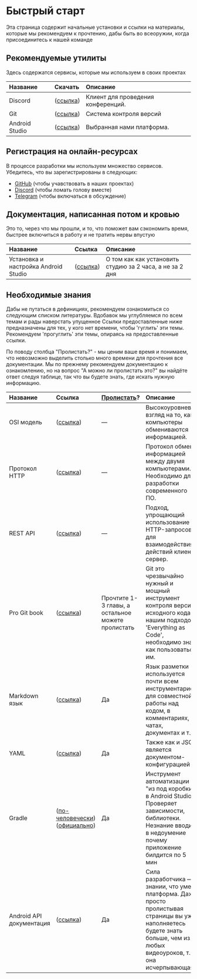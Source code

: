 # Быстрый старт

Эта страница содержит начальные установки и ссылки на материалы, которые мы
рекомендуем к прочтению, дабы быть во всеоружии, когда присоединитесь к нашей
команде

## Рекомендуемые утилиты

Здесь содержатся сервисы, которые мы используем в своих проектах

| Название                                                                                             | Скачать                                                                                                                | Описание                                                                                                                                                                                                                                                                                                                                                             |
|:-----------------------------------------------------------------------------------------------------|:-----------------------------------------------------------------------------------------------------------------------|:---------------------------------------------------------------------------------------------------------------------------------------------------------------------------------------------------------------------------------------------------------------------------------------------------------------------------------------------------------------------|
| Discord                                                                                              | ([ссылка](https://discord.com/))                                                                                       | Клиент для проведения конференций.                                                                                                                                                                                                                                                                                                                                   |
| Git                                                                                                  | ([ссылка](https://git-scm.com/))                                                                                       | Система контроля версий                                                                                                                                                                                                                                      |
| Android Studio                                                                                       | ([ссылка](https://developer.android.com/studio))                                                                       | Выбранная нами платформа.                                                                                                                                                                                                                                                                                                                                            |

## Регистрация на онлайн-ресурсах

В процессе разработки мы используем множество сервисов. Убедитесь, что вы зарегистрированы в следующих:

-   [GitHub](https://github.com) (чтобы учавствовать в наших проектах)
-   [Discord](https://discord.com) (чтобы ломать голову вместе)
-   [Telegram](https://telegram.org) (чтобы включаться в обсуждение)

## Документация, написанная потом и кровью

Это то, через что мы прошли, и то, что поможет вам сэкономить время, быстрее включиться в работу и не тратить нервы впустую

| Название           | Ссылка                                                                                   | Описание                                                                                                                                                    |
|:-------------------|:-----------------------------------------------------------------------------------------------------------|:------------------------------------------------------------------------------------------------------------------------------------------------------------|
| Установка и настройка Android Studio         | ([ссылка](./AndroidStudioSetup.md))                                   | О том как как установить студию за 2 часа, а не за 2 дня                                                                                      |

## Необходимые знания

Дабы не путаться в дефинициях, рекомендуем ознакомиться со следующим списком литературы. Вдобавок мы углубляемся по всем темам и рады наверстать упущенное
Ссылки предоставленные ниже предназначены для тех, у кого нет времени, чтобы 'гуглить' эти темы. 
Рекомендуем 'прогуглить' эти темы, опираясь на предоставленные ссылки.

По поводу столбца "Пролистать?" - мы ценим ваше время и понимаем, что невозможно выделить столько много времени для прочтения все документации.
Мы по прежнему рекомендуем документацию к ознакомлению, но на вопрос "А можно ли пролистать это?" вы найдёте ответ следуя таблице, так что вы будете знать, где искать нужную информацию.

| Название           | Ссылка                                                                                   | [Пролистать](https://ru.wiktionary.org/wiki/%D0%BF%D1%80%D0%BE%D0%BB%D0%B8%D1%81%D1%82%D0%B0%D1%82%D1%8C)? | Описание                                                                                                                                                    |
|:-------------------|:-----------------------------------------------------------------------------------------|:-----------------------------------------------------------------------------------------------------------|:------------------------------------------------------------------------------------------------------------------------------------------------------------|
| OSI модель         | ([ссылка](http://infocisco.ru/network_model_osi.html))                                   | —                                                                                                          | Высокоуровневый взгляд на то, как компьютеры обмениваются информацией.                                                                                      |
| Протокол HTTP      | ([ссылка](https://developer.mozilla.org/ru/docs/Web/HTTP/Overview))                      | —                                                                                                          | Протокол обмена информацией между двумя компьютерами. Необходимо для разработки современного ПО.                                                            |
| REST API           | ([ссылка](https://ru.wikipedia.org/wiki/REST))                                           | —                                                                                                          | Подход, упрощающий использование HTTP-запросов для взаимодействия и действий клиент-сервер.                                                                 |
| Pro Git book       | ([ссылка](https://git-scm.com/book/ru/))                                                 | Прочтите 1-3 главы, а остальное можете пролистать                                                          | Git это чрезвычайно нужный и мощный инструмент контроля версий исходного кода. С нашим подходом 'Everything as Code', необходимо знать как пользоваться им. |
| Markdown язык      | ([ссылка](https://guides.github.com/features/mastering-markdown/))                       | Да                                                                                                         | Язык разметки используется почти всем инструментарием для совместной работы над кодом, в комментариях, чатах, документах и т.д.                             |
| YAML               | ([ссылка](https://docs.ansible.com/ansible/latest/reference_appendices/YAMLSyntax.html)) | Да                                                                                                         | Также как и JSON является документом-конфигурацией                                                                                                          |
| Gradle              | ([по-человечески](https://javarush.ru/groups/posts/2126-kratkoe-znakomstvo-s-gradle)) ([официально](https://docs.gradle.org/current/userguide/what_is_gradle.html)) | Да                                                                                                         | Инструмент автоматизации "из под коробки" в Android Studio. Проверяет зависимости, библиотеки. Незнание вводит в недоумение почему приложение билдится по 5 мин                                                                                                          |
| Android API документация         | ([ссылка](https://developer.android.com/reference/packages))  | Да                                                                                                         | Сила разработчика — в знании, что умеет платформа. Даже просто пролистывая страницы вы уже наполняетесь будете знать больше, чем из любых видеоуроков, т.к. она исчерпывающая

